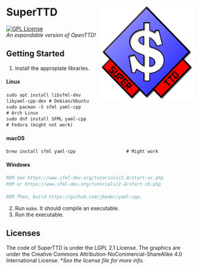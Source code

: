 # SuperTTD <img align="right" width="250" height="250" src="SuperTTD.png" alt="SuperTTD">
[![GPL License](https://img.shields.io/badge/license-GPL-blue.svg)](https://www.gnu.org/licenses/old-licenses/gpl-2.0.txt)  
*An expandable version of OpenTTD!*

## Getting Started
1. Install the appropiate libraries.
#### Linux
```shell
sudo apt install libsfml-dev libyaml-cpp-dev # Debian/Ubuntu
sudo pacman -S sfml yaml-cpp                 # Arch Linux
sudo dnf install SFML yaml-cpp               # Fedora (might not work)
```
#### macOS
```shell
brew install sfml yaml-cpp                   # Might work
```
#### Windows
```cmd
REM See https://www.sfml-dev.org/tutorials/2.4/start-vc.php
REM or https://www.sfml-dev.org/tutorials/2.4/start-cb.php

REM Then, build https://github.com/jbeder/yaml-cpp.
```
2. Run `make`. It should compile an executable.
3. Run the executable.

## Licenses

The code of SuperTTD is under the LGPL 2.1 License. The graphics
are under the Creative Commons Attribution-NoCommercial-ShareAlike
4.0 International License. **See the license file for more info.*
